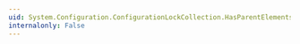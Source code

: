 ```yaml
---
uid: System.Configuration.ConfigurationLockCollection.HasParentElements
internalonly: False
---
```

